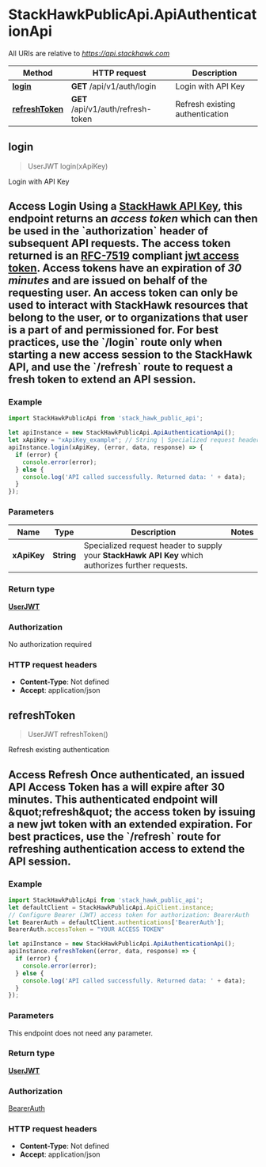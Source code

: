 # StackHawkPublicApi.ApiAuthenticationApi

All URIs are relative to *https://api.stackhawk.com*

Method | HTTP request | Description
------------- | ------------- | -------------
[**login**](ApiAuthenticationApi.md#login) | **GET** /api/v1/auth/login | Login with API Key
[**refreshToken**](ApiAuthenticationApi.md#refreshToken) | **GET** /api/v1/auth/refresh-token | Refresh existing authentication



## login

> UserJWT login(xApiKey)

Login with API Key

## Access Login  Using a [StackHawk API Key](https://app.stackhawk.com/settings/apikeys), this endpoint returns an *access token* which can then be used in the &#x60;authorization&#x60; header of subsequent API requests. The access token returned is an [RFC-7519](https://datatracker.ietf.org/doc/html/rfc7519) compliant [jwt access token](https://jwt.io/).  Access tokens have an expiration of *30 minutes* and are issued on behalf of the requesting user.  An access token can only be used to interact with StackHawk resources that belong to the user, or to organizations that user is a part of and permissioned for.  For best practices, use the &#x60;/login&#x60; route only when starting a new access session to the StackHawk API, and use the &#x60;/refresh&#x60; route to request a fresh token to extend an API session.   

### Example

```javascript
import StackHawkPublicApi from 'stack_hawk_public_api';

let apiInstance = new StackHawkPublicApi.ApiAuthenticationApi();
let xApiKey = "xApiKey_example"; // String | Specialized request header to supply your **StackHawk API Key** which authorizes further requests.
apiInstance.login(xApiKey, (error, data, response) => {
  if (error) {
    console.error(error);
  } else {
    console.log('API called successfully. Returned data: ' + data);
  }
});
```

### Parameters


Name | Type | Description  | Notes
------------- | ------------- | ------------- | -------------
 **xApiKey** | **String**| Specialized request header to supply your **StackHawk API Key** which authorizes further requests. | 

### Return type

[**UserJWT**](UserJWT.md)

### Authorization

No authorization required

### HTTP request headers

- **Content-Type**: Not defined
- **Accept**: application/json


## refreshToken

> UserJWT refreshToken()

Refresh existing authentication

## Access Refresh  Once authenticated, an issued API Access Token has a will expire after 30 minutes.  This authenticated endpoint will \&quot;refresh\&quot; the access token by issuing a new jwt token with an extended expiration.  For best practices, use the &#x60;/refresh&#x60; route for refreshing authentication access to extend the API session. 

### Example

```javascript
import StackHawkPublicApi from 'stack_hawk_public_api';
let defaultClient = StackHawkPublicApi.ApiClient.instance;
// Configure Bearer (JWT) access token for authorization: BearerAuth
let BearerAuth = defaultClient.authentications['BearerAuth'];
BearerAuth.accessToken = "YOUR ACCESS TOKEN"

let apiInstance = new StackHawkPublicApi.ApiAuthenticationApi();
apiInstance.refreshToken((error, data, response) => {
  if (error) {
    console.error(error);
  } else {
    console.log('API called successfully. Returned data: ' + data);
  }
});
```

### Parameters

This endpoint does not need any parameter.

### Return type

[**UserJWT**](UserJWT.md)

### Authorization

[BearerAuth](../README.md#BearerAuth)

### HTTP request headers

- **Content-Type**: Not defined
- **Accept**: application/json

